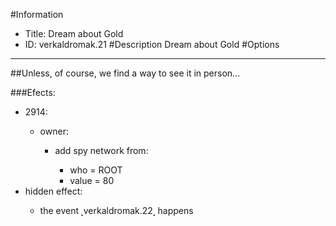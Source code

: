 #Information
 - Title: Dream about Gold
 - ID: verkaldromak.21
#Description
Dream about Gold
#Options

___
##Unless, of course, we find a way to see it in person...

###Efects:<ul><li>2914:</li><ul><li>owner:</li><ul><li>add spy network from:</li><ul><li>who = ROOT</li><li>value = 80</li></ul></ul></ul><li>hidden effect:</li><ul><li>the event ˻verkaldromak.22˼ happens</li></ul></ul>
